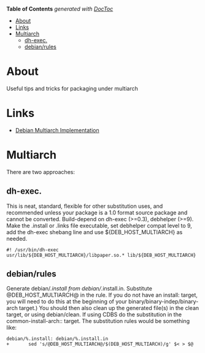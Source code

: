 <!-- START doctoc generated TOC please keep comment here to allow auto update -->
<!-- DON'T EDIT THIS SECTION, INSTEAD RE-RUN doctoc TO UPDATE -->
**Table of Contents**  *generated with [DocToc](https://github.com/thlorenz/doctoc)*

- [About](#about)
- [Links](#links)
- [Multiarch](#multiarch)
  - [dh-exec.](#dh-exec)
  - [debian/rules](#debianrules)

<!-- END doctoc generated TOC please keep comment here to allow auto update -->

# About
Useful tips and tricks for packaging under multiarch

# Links
* [Debian Multiarch Implementation](https://wiki.debian.org/Multiarch/Implementation)

# Multiarch
There are two approaches:

## dh-exec. 
This is neat, standard, flexible for other substitution uses, and recommended unless your package is a 1.0 format source package and cannot be converted. Build-depend on dh-exec (>=0.3), debhelper (>=9). Make the .install or .links file executable, set debhelper compat level to 9, add the dh-exec shebang line and use ${DEB_HOST_MULTIARCH} as needed.

```
#! /usr/bin/dh-exec
usr/lib/${DEB_HOST_MULTIARCH}/libpaper.so.* lib/${DEB_HOST_MULTIARCH}
```

## debian/rules
Generate debian/*.install from debian/*.install.in. Substitute @DEB_HOST_MULTIARCH@ in the rule. If you do not have an install: target, you will need to do this at the beginning of your binary/binary-indep/binary-arch target.) You should then also clean up the generated file(s) in the clean target, or using debian/clean. If using CDBS do the substitution in the common-install-arch:: target. The substitution rules would be something like:

```
debian/%.install: debian/%.install.in
+       sed 's/@DEB_HOST_MULTIARCH@/$(DEB_HOST_MULTIARCH)/g' $< > $@
```
